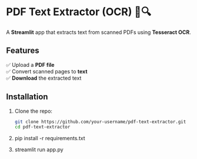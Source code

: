 # PDF Text Extractor (OCR) 📄🔍

A **Streamlit** app that extracts text from scanned PDFs using **Tesseract OCR**.

## Features
✅ Upload a **PDF file**  
✅ Convert scanned pages to **text**  
✅ **Download** the extracted text  

## Installation
1. Clone the repo:
   ```bash
   git clone https://github.com/your-username/pdf-text-extractor.git
   cd pdf-text-extractor
2. pip install -r requirements.txt

3. streamlit run app.py
